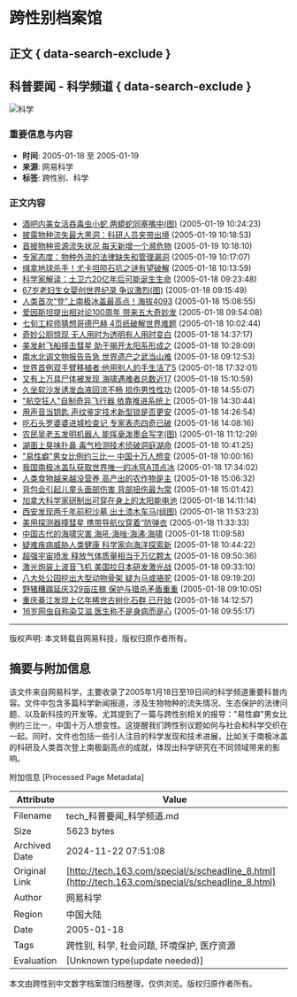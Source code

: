 # 跨性别档案馆

## 正文 { data-search-exclude }


## 科普要闻 - 科学频道 { data-search-exclude }

![科学](http://tech.163.com/Science/image/Title01.jpg)

### 重要信息与内容

- **时间**: 2005-01-18 至 2005-01-19
- **来源**: 网易科学
- **标签**: 跨性别、科学

### 正文内容

- [酒吧内美女活吞毒虫小蛇 两蟒蛇同塞嘴中(图)](http://tech.163.com/2005w01/12802/2005w01_1106101463783.html) (2005-01-19 10:24:23)
- [披露物种流失最大黑洞：科研人员夹带出境](http://tech.163.com/2005w01/12802/2005w01_1106101133300.html) (2005-01-19 10:18:53)
- [首披物种资源流失状况 每天新增一个濒危物](http://tech.163.com/2005w01/12802/2005w01_1106101090203.html) (2005-01-19 10:18:10)
- [专家态度：物种外流的法律缺失和管理漏洞](http://tech.163.com/2005w01/12802/2005w01_1106101027691.html) (2005-01-19 10:17:07)
- [缉拿地球杀手！尤卡坦陨石坑之谜有望破解](http://tech.163.com/2005w01/12801/2005w01_1106014439462.html) (2005-01-18 10:13:59)
- [科学家解读：土卫六20亿年后可能诞生生命](http://tech.163.com/2005w01/12801/2005w01_1106011428439.html) (2005-01-18 09:23:48)
- [67岁老妇生女婴创世界纪录 争议激烈(图)](http://tech.163.com/2005w01/12801/2005w01_1106010949527.html) (2005-01-18 09:15:49)
- [人类首次“登”上南极冰盖最高点！海拔4093](http://tech.163.com/2005w01/12801/2005w01_1106032135830.html) (2005-01-18 15:08:55)
- [爱因斯坦提出相对论100周年 带来五大奇妙发](http://tech.163.com/2005w01/12801/2005w01_1106013247855.html) (2005-01-18 09:54:08)
- [七旬工程师猜想哥德巴赫 4页纸破解世界难题](http://tech.163.com/2005w01/12801/2005w01_1106013764890.html) (2005-01-18 10:02:44)
- [奇妙公厕惊现 无人用时为透明有人用时变白](http://tech.163.com/2005w01/12801/2005w01_1106030237333.html) (2005-01-18 14:37:17)
- [美发射飞船撞击彗星 助于揭开太阳系形成之](http://tech.163.com/2005w01/12801/2005w01_1106015349296.html) (2005-01-18 10:29:09)
- [南水北调文物报告告急 世界遗产之武当山难](http://tech.163.com/2005w01/12801/2005w01_1106010773770.html) (2005-01-18 09:12:53)
- [世界首例双手臂移植者:他用别人的手生活了5](http://tech.163.com/2005w01/12801/2005w01_1106040721950.html) (2005-01-18 17:32:01)
- [又有上万具尸体被发现 海啸遇难者总数近17](http://tech.163.com/2005w01/12801/2005w01_1106032259168.html) (2005-01-18 15:10:59)
- [久坐软沙发诱发血液回流不畅 损伤男性性功](http://tech.163.com/2005w01/12801/2005w01_1106031307546.html) (2005-01-18 14:55:07)
- ["航空狂人"自制奇异飞行器 依靠推进系统上](http://tech.163.com/2005w01/12801/2005w01_1106029844556.html) (2005-01-18 14:30:44)
- [用声音当钥匙 声纹鉴定技术新型锁是否更安](http://tech.163.com/2005w01/12801/2005w01_1106029614278.html) (2005-01-18 14:26:54)
- [吃石头罗婆婆进城检查记 专家表态四奇已破](http://tech.163.com/2005w01/12801/2005w01_1106028496529.html) (2005-01-18 14:08:16)
- [农民吴老五发明机器人 能挥毫泼墨会写字(图)](http://tech.163.com/2005w01/12801/2005w01_1106017949297.html) (2005-01-18 11:12:29)
- [湖面上臭味扑鼻 毒气检测技术侦破洞庭湖命](http://tech.163.com/2005w01/12801/2005w01_1106016085042.html) (2005-01-18 10:41:25)
- ["易性癖"男女比例约三比一 中国十万人想变](http://tech.163.com/2005w01/12801/2005w01_1106013616045.html) (2005-01-18 10:00:16)
- [我国南极冰盖队获取世界唯一的冰穹A顶点冰](http://tech.163.com/2005w01/12801/2005w01_1106040842977.html) (2005-01-18 17:34:02)
- [人类食物越来越没营养 高产出的农作物是主](http://tech.163.com/2005w01/12801/2005w01_1106031992067.html) (2005-01-18 15:06:32)
- [背包会引起儿童头面部伤害 背部扭伤最为常](http://tech.163.com/2005w01/12801/2005w01_1106031702410.html) (2005-01-18 15:01:42)
- [加拿大科学家研制出可穿在身上的太阳能电池](http://tech.163.com/2005w01/12801/2005w01_1106028674743.html) (2005-01-18 14:11:14)
- [西安发现两千年前积沙墓 出土漆木车马(组图)](http://tech.163.com/2005w01/12801/2005w01_1106020403276.html) (2005-01-18 11:53:23)
- [美用探测器撞彗星 携带导航仪穿着“防弹衣](http://tech.163.com/2005w01/12801/2005w01_1106019213060.html) (2005-01-18 11:33:33)
- [中国古代的海啸灾害 海吼·海唑·海沸·海啸](http://tech.163.com/2005w01/12801/2005w01_1106017768484.html) (2005-01-18 11:09:58)
- [疑难疾病威胁人类健康 科学家向海洋探索新](http://tech.163.com/2005w01/12801/2005w01_1106016262398.html) (2005-01-18 10:44:22)
- [超强宇宙喷发 释放气体质量相当于万亿颗太](http://tech.163.com/2005w01/12801/2005w01_1106013036349.html) (2005-01-18 09:50:36)
- [激光炮装上波音飞机 美国拉日本研发激光战](http://tech.163.com/2005w01/12801/2005w01_1106011990626.html) (2005-01-18 09:33:10)
- [八大处公园挖出大型动物骨架 疑为马或骆驼](http://tech.163.com/2005w01/12801/2005w01_1106011160418.html) (2005-01-18 09:19:20)
- [野猪糟蹋延庆329亩庄稼 保护与猎杀矛盾重重](http://tech.163.com/2005w01/12801/2005w01_1106010605548.html) (2005-01-18 09:10:05)
- [重庆綦江发现上亿年稀世古树化石群 已开始](http://tech.163.com/2005w01/12801/2005w01_1106028777168.html) (2005-01-18 14:12:57)
- [16岁网虫自称染艾滋 医生称不是身病而是心](http://tech.163.com/2005w01/12801/2005w01_1106013317702.html) (2005-01-18 09:55:17)

---

版权声明: 本文转载自网易科技，版权归原作者所有。

## 摘要与附加信息

<!-- tcd_abstract -->
该文件来自网易科学，主要收录了2005年1月18日至19日间的科学频道重要科普内容。文件中包含多篇科学新闻报道，涉及生物物种的流失情况、生态保护的法律问题、以及新科技的开发等。尤其提到了一篇与跨性别相关的报导："易性癖"男女比例约三比一，中国十万人想变性。这提醒我们跨性别议题如何与社会和科学交织在一起。同时，文件也包括一些引人注目的科学发现和技术进展，比如关于南极冰盖的科研及人类首次登上南极副高点的成就，体现出科学研究在不同领域带来的影响。
<!-- tcd_abstract_end -->

附加信息 [Processed Page Metadata]

| Attribute       | Value                                  |
|-----------------|----------------------------------------|
| Filename        | tech_科普要闻_科学频道.md                             |
| Size            | 5623 bytes                           |
| Archived Date   | 2024-11-22 07:51:08                             |
| Original Link   | [http://tech.163.com/special/s/scheadline_8.html](http://tech.163.com/special/s/scheadline_8.html)                       |
| Author          | 网易科学                               |
| Region          | 中国大陆                               |
| Date            | 2005-01-18                                 |
| Tags            | 跨性别, 科学, 社会问题, 环境保护, 医疗资源                                 |
| Evaluation            | [Unknown type(update needed)]                                 |
<!-- tcd_table_end -->

本文由跨性别中文数字档案馆归档整理，仅供浏览。版权归原作者所有。
